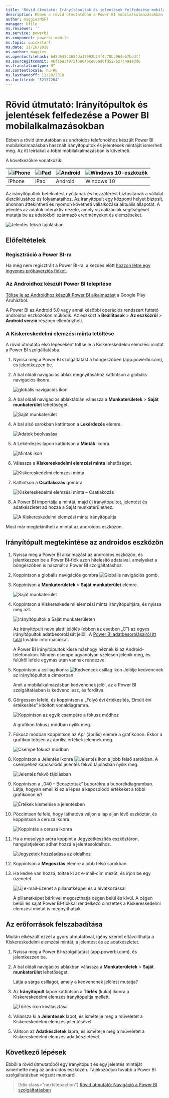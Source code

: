 ```yaml
---
title: 'Rövid útmutató: Irányítópultok és jelentések felfedezése mobilalkalmazásokban'
description: Ebben a rövid útmutatóban a Power BI mobilalkalmazásokban használt irányítópultok és jelentések mintáját ismerheti meg.
author: maggiesMSFT
manager: kfile
ms.reviewer: ''
ms.service: powerbi
ms.component: powerbi-mobile
ms.topic: quickstart
ms.date: 11/16/2018
ms.author: maggies
ms.openlocfilehash: 6d5d543c3654da13592b24f4c70bc964eb7bddff
ms.sourcegitcommit: 46f1ba3f972f6e64bce05ad0fd527b27c49aedd6
ms.translationtype: HT
ms.contentlocale: hu-HU
ms.lasthandoff: 11/20/2018
ms.locfileid: "52157264"
---
```

# <a name="quickstart-explore-dashboards-and-reports-in-the-power-bi-mobile-apps"></a>Rövid útmutató: Irányítópultok és jelentések felfedezése a Power BI mobilalkalmazásokban
Ebben a rövid útmutatóban az androidos telefonokhoz készült Power BI mobilalkalmazásban használt irányítópultok és jelentések mintáját ismerheti meg. Az itt leírtakat a többi mobilalkalmazásban is követheti. 

A következőkre vonatkozik:

| ![iPhone](./media/mobile-apps-quickstart-view-dashboard-report/iphone-logo-30-px.png) | ![iPad](./media/mobile-apps-quickstart-view-dashboard-report/ipad-logo-30-px.png) | ![Android](./media/mobile-apps-quickstart-view-dashboard-report/android-logo-30-px.png) | ![Windows 10-eszközök](./media/mobile-apps-quickstart-view-dashboard-report/win-10-logo-30-px.png) |
|:--- |:--- |:--- |:--- |
| iPhone | iPad | Android | Windows 10 |

Az irányítópultok betekintést nyújtanak és hozzáférést biztosítanak a vállalat életciklusához és folyamataihoz. Az irányítópult egy központi helyet biztosít, ahonnan áttekintheti és nyomon követheti vállalkozása aktuális állapotát. A jelentés az adatok interaktív nézete, amely vizualizációk segítségével mutatja be az adatokból származó eredményeket és elemzéseket. 

![Jelentés fekvő tájolásban](././media/mobile-apps-quickstart-view-dashboard-report/power-bi-android-quickstart-report.png)

## <a name="prerequisites"></a>Előfeltételek

### <a name="sign-up-for-power-bi"></a>Regisztráció a Power BI-ra
Ha még nem regisztrált a Power BI-ra, a kezdés előtt [hozzon létre egy ingyenes próbaverziós fiókot](https://app.powerbi.com/signupredirect?pbi_source=web).

### <a name="install-the-power-bi-for-android-app"></a>Az Androidhoz készült Power BI telepítése
[Töltse le az Androidhoz készült Power BI alkalmazást](http://go.microsoft.com/fwlink/?LinkID=544867) a Google Play Áruházból.

A Power BI az Android 5.0 vagy annál későbbi operációs rendszert futtató androidos eszközökön működik. Az eszközt a **Beállítások** > **Az eszközről** > **Android verzió** részben ellenőrizheti.

### <a name="download-the-retail-analysis-sample"></a>A Kiskereskedelmi elemzési minta letöltése
A rövid útmutató első lépéseként töltse le a Kiskereskedelmi elemzési mintát a Power BI szolgáltatásba.

1. Nyissa meg a Power BI szolgáltatást a böngészőben (app.powerbi.com), és jelentkezzen be.

1. A bal oldali navigációs ablak megnyitásához kattintson a globális navigációs ikonra.

    ![globális navigációs ikon](./media/mobile-apps-quickstart-view-dashboard-report/power-bi-android-quickstart-global-nav-icon.png)

2. A bal oldali navigációs ablaktáblán válassza a **Munkaterületek** > **Saját munkaterület** lehetőséget.

    ![Saját munkaterület](./media/mobile-apps-quickstart-view-dashboard-report/power-bi-android-quickstart-my-workspace.png)

3. A bal alsó sarokban kattintson a **Lekérdezés** elemre.
   
    ![Adatok beolvasása](./media/mobile-apps-quickstart-view-dashboard-report/power-bi-get-data.png)

3. A Lekérdezés lapon kattintson a **Minták** ikonra.
   
   ![Minták ikon](./media/mobile-apps-quickstart-view-dashboard-report/power-bi-samples-icon.png)

4. Válassza a **Kiskereskedelmi elemzési minta** lehetőséget.
 
    ![Kiskereskedelmi elemzési minta](./media/mobile-apps-quickstart-view-dashboard-report/power-bi-rs.png)
 
8. Kattintson a **Csatlakozás** gombra.  
  
   ![Kiskereskedelmi elemzési minta – Csatlakozás](./media/mobile-apps-quickstart-view-dashboard-report/retail16.png)
   
5. A Power BI importálja a mintát, majd új irányítópultot, jelentést és adatkészletet ad hozzá a Saját munkaterülethez.
   
   ![A Kiskereskedelmi elemzési minta irányítópultja](./media/mobile-apps-quickstart-view-dashboard-report/power-bi-service-opportunity-sample.png)

Most már megtekintheti a mintát az androidos eszközön.

## <a name="view-a-dashboard-on-your-android-device"></a>Irányítópult megtekintése az androidos eszközön
1. Nyissa meg a Power BI alkalmazást az androidos eszközön, és jelentkezzen be a Power BI-fiók azon hitelesítő adataival, amelyeket a böngészőben is használt a Power BI szolgáltatáshoz.

1.  Koppintson a globális navigációs gombra ![Globális navigációs gomb](./media/mobile-apps-quickstart-view-dashboard-report/power-bi-iphone-global-nav-button.png).

2.  Koppintson a **Munkaterületek** > **Saját munkaterület** elemre.

    ![Saját munkaterület](./media/mobile-apps-quickstart-view-dashboard-report/power-bi-android-quickstart-workspaces.png)

3. Koppintson a Kiskereskedelmi elemzési minta irányítópultjára, és nyissa meg azt.
 
    ![Irányítópultok a Saját munkaterületen](./media/mobile-apps-quickstart-view-dashboard-report/power-bi-android-quickstart-open-retail.png)
   
    Az irányítópult neve alatti jelölés (ebben az esetben „C”) az egyes irányítópultok adatbesorolását jelöli. A [Power BI adatbesorolásairól itt talál](../../service-data-classification.md) további információkat.

    A Power BI irányítópultok kissé máshogy néznek ki az Android-telefonokon. Minden csempe ugyanolyan szélesen jelenik meg, és felülről lefelé egymás után vannak rendezve.

4. Koppintson a csillag ikonra ![Kedvencek csillag ikon](./media/mobile-apps-quickstart-view-dashboard-report/power-bi-android-quickstart-favorite-icon.png) Jelölje kedvencnek az irányítópultot a címsorban.

    Amit a mobilalkalmazásban kedvencnek jelöl, az a Power BI szolgáltatásban is kedvenc lesz, és fordítva.

4. Görgessen lefelé, és koppintson a „Folyó évi értékesítés, Elmúlt évi értékesítés” kitöltött vonaldiagramra.

    ![Koppintson az egyik csempére a fókusz módhoz](./media/mobile-apps-quickstart-view-dashboard-report/power-bi-android-quickstart-tap-tile-fave.png)

    A grafikon fókusz módban nyílik meg.

7. Fókusz módban koppintson az Apr (április) elemre a grafikonon. Ekkor a grafikon tetején az áprilisi értékek jelennek meg.

    ![Csempe fókusz módban](./media/mobile-apps-quickstart-view-dashboard-report/power-bi-android-quickstart-tile-focus.png)

8. Koppintson a Jelentés ikonra ![Jelentés ikon](./media/mobile-apps-quickstart-view-dashboard-report/power-bi-android-quickstart-report-icon.png) a jobb felső sarokban. A csempéhez kapcsolódó jelentés fekvő tájolásban nyílik meg.

    ![Jelentés fekvő tájolásban](././media/mobile-apps-quickstart-view-dashboard-report/power-bi-android-quickstart-report.png)

9. Koppintson a „040 – Beosztottak” buborékra a buborékdiagramban. Látja, hogyan emeli ki ez a lépés a kapcsolódó értékeket a többi grafikonon is? 

    ![Értékek kiemelése a jelentésben](./media/mobile-apps-quickstart-view-dashboard-report/power-bi-android-quickstart-cross-highlight.png)

10. Pöccintsen felfelé, hogy láthatóvá váljon a lap alján lévő eszköztár, és koppintson a ceruza ikonra.

    ![Koppintás a ceruza ikonra](./media/mobile-apps-quickstart-view-dashboard-report/power-bi-android-quickstart-tap-pencil.png)

11. Ha a mosolygó arcra koppint a Jegyzetkészítés eszköztáron, hangulatjeleket adhat hozzá a jelentésoldalhoz.
 
    ![Jegyzetek hozzáadása az oldalhoz](./media/mobile-apps-quickstart-view-dashboard-report/power-bi-android-quickstart-annotate.png)

12. Koppintson a **Megosztás** elemre a jobb felső sarokban.

1. Ha kedve van hozzá, töltse ki az e-mail-cím mezőt, és írjon be egy üzenetet.  

    ![Új e-mail-üzenet a pillanatképpel és a hivatkozással](./media/mobile-apps-quickstart-view-dashboard-report/power-bi-android-quickstart-send-snapshot.png)

    A pillanatképet bárkivel megoszthatja cégen belül és kívül. A cégen belüli és saját Power BI-fiókkal rendelkező címzettek a Kiskereskedelmi elemzési mintát is megnyithatják.

## <a name="clean-up-resources"></a>Az erőforrások felszabadítása

Miután elkészült ezzel a gyors útmutatóval, igény szerint eltávolíthatja a Kiskereskedelmi elemzési mintát, a jelentést és az adatkészletet.

1. Nyissa meg a Power BI-szolgáltatást (app.powerbi.com), és jelentkezzen be.

2. A bal oldali navigációs ablakban válassza a **Munkaterületek** > **Saját munkaterület** lehetőséget.

    Látja a sárga csillagot, amely a kedvencnek jelölést mutatja?

3. Az **Irányítópult** lapon kattintson a **Törlés** (kuka) ikonra a Kiskereskedelmi elemzés irányítópultja mellett.

    ![Törlés ikon kiválasztása](./media/mobile-apps-quickstart-view-dashboard-report/power-bi-android-quickstart-delete-retail.png)

4. Válassza ki a **Jelentések** lapot, és ismételje meg a műveletet a Kiskereskedelmi elemzés jelentésével.

5. Váltson az **Adatkészletek** lapra, és ismételje meg a műveletet a Kiskereskedelmi elemzés adatkészletével.


## <a name="next-steps"></a>Következő lépések

Ebből a rövid útmutatóból egy irányítópult és egy jelentés mintáját ismerhette meg az androidos eszközén. Tájékozódjon tovább a Power BI szolgáltatásban végzett munkáról. 

> [!div class="nextstepaction"]
> [Rövid útmutató: Navigáció a Power BI szolgáltatásban](../end-user-experience.md)

